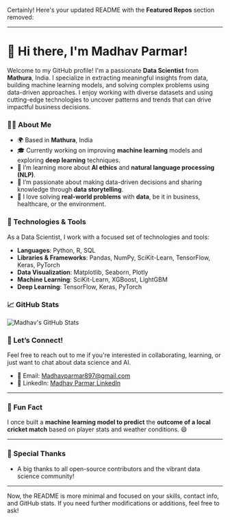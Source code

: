 Certainly! Here's your updated README with the **Featured Repos** section removed:

---

# 👋 Hi there, I'm **Madhav Parmar**!

Welcome to my GitHub profile! I'm a passionate **Data Scientist** from **Mathura**, India. I specialize in extracting meaningful insights from data, building machine learning models, and solving complex problems using data-driven approaches. I enjoy working with diverse datasets and using cutting-edge technologies to uncover patterns and trends that can drive impactful business decisions.

### 🧑‍💻 About Me
- 🌍 Based in **Mathura**, India
- 🎓 Currently working on improving **machine learning** models and exploring **deep learning** techniques.
- 🌱 I’m learning more about **AI ethics** and **natural language processing (NLP)**.
- 💬 I’m passionate about making data-driven decisions and sharing knowledge through **data storytelling**.
- 🧩 I love solving **real-world problems** with **data**, be it in business, healthcare, or the environment.

### 🚀 Technologies & Tools
As a Data Scientist, I work with a focused set of technologies and tools:

- **Languages**: Python, R, SQL
- **Libraries & Frameworks**: Pandas, NumPy, SciKit-Learn, TensorFlow, Keras, PyTorch
- **Data Visualization**: Matplotlib, Seaborn, Plotly
- **Machine Learning**: SciKit-Learn, XGBoost, LightGBM
- **Deep Learning**: TensorFlow, Keras, PyTorch

### 📈 GitHub Stats
![Madhav's GitHub Stats](https://github-readme-stats.vercel.app/api?username=your-username&show_icons=true&count_private=true&hide_title=true&hide=prs&theme=dark)

### 🤝 Let’s Connect!
Feel free to reach out to me if you're interested in collaborating, learning, or just want to chat about data science and AI.

- 📧 Email: [Madhavparmar897@gmail.com](mailto:Madhavparmar897@gmail.com)
- 🔗 LinkedIn: [Madhav Parmar LinkedIn](https://www.linkedin.com/in/madhavparmar)

---

### 💬 Fun Fact
I once built a **machine learning model to predict** the **outcome of a local cricket match** based on player stats and weather conditions. 😄

---

### 🙏 Special Thanks
- A big thanks to all open-source contributors and the vibrant data science community!

---

Now, the README is more minimal and focused on your skills, contact info, and GitHub stats. If you need further modifications or additions, feel free to ask!
